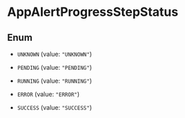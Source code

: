 

# AppAlertProgressStepStatus

## Enum


* `UNKNOWN` (value: `"UNKNOWN"`)

* `PENDING` (value: `"PENDING"`)

* `RUNNING` (value: `"RUNNING"`)

* `ERROR` (value: `"ERROR"`)

* `SUCCESS` (value: `"SUCCESS"`)



